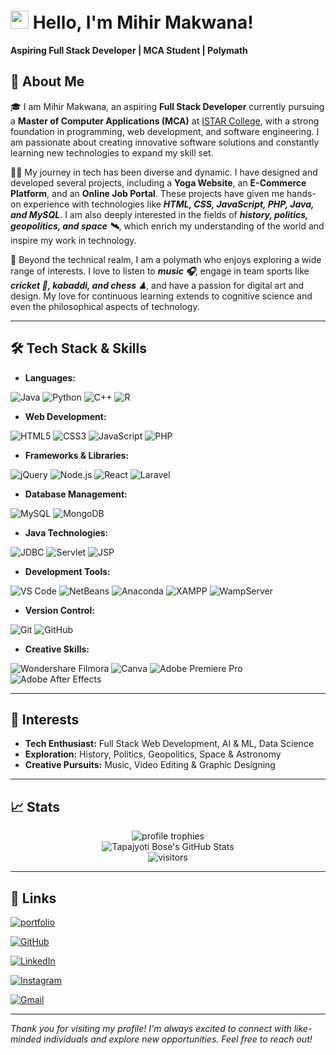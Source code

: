# <img src="https://media.giphy.com/media/hvRJCLFzcasrR4ia7z/giphy.gif" width="29px" height="29px"> Hello, I'm Mihir Makwana!

**Aspiring Full Stack Developer | MCA Student | Polymath**

## 🚀 About Me

🎓 I am Mihir Makwana, an aspiring **Full Stack Developer** currently pursuing a **Master of Computer Applications (MCA)** at [ISTAR College](http://www.istar.edu.in/), with a strong foundation in programming, web development, and software engineering. I am passionate about creating innovative software solutions and constantly learning new technologies to expand my skill set.

👨‍💻 My journey in tech has been diverse and dynamic. I have designed and developed several projects, including a **Yoga Website**, an **E-Commerce Platform**, and an **Online Job Portal**. These projects have given me hands-on experience with technologies like ***HTML, CSS, JavaScript, PHP, Java, and MySQL***. I am also deeply interested in the fields of ***history, politics, geopolitics, and space 🛰***, which enrich my understanding of the world and inspire my work in technology.

🎸 Beyond the technical realm, I am a polymath who enjoys exploring a wide range of interests. I love to listen to ***music 🎧***, engage in team sports like ***cricket 🏏, kabaddi, and chess ♟***, and have a passion for digital art and design. My love for continuous learning extends to cognitive science and even the philosophical aspects of technology.

---

## 🛠️ Tech Stack & Skills

- **Languages:**

![Java](https://img.shields.io/badge/Java-EB3536?style=for-the-badge&logo=java&logoColor=white)
![Python](https://img.shields.io/badge/Python-3776AB?style=for-the-badge&logo=python&logoColor=white)
![C++](https://img.shields.io/badge/C%2B%2B-00599C?style=for-the-badge&logo=c%2B%2B&logoColor=white)
![R](https://img.shields.io/badge/R-276DC3?style=for-the-badge&logo=R&logoColor=white)

- **Web Development:**

![HTML5](https://img.shields.io/badge/HTML5-E34F26?style=for-the-badge&logo=HTML5&logoColor=white)
![CSS3](https://img.shields.io/badge/CSS3-1572B6?style=for-the-badge&logo=CSS3&logoColor=white)
![JavaScript](https://img.shields.io/badge/JavaScript-323330?style=for-the-badge&logo=javascript&logoColor=F7DF1E)
![PHP](https://img.shields.io/badge/PHP-777BB4?style=for-the-badge&logo=PHP&logoColor=white)

- **Frameworks & Libraries:**

![jQuery](https://img.shields.io/badge/jQuery-0769AD?style=for-the-badge&logo=jquery&logoColor=white)
![Node.js](https://img.shields.io/badge/Node.js-5FA04E?style=for-the-badge&logo=node.js&logoColor=white)
![React](https://img.shields.io/badge/React-20232A?style=for-the-badge&logo=react&logoColor=61DAFB)
![Laravel](https://img.shields.io/badge/Laravel-FF2D20?style=for-the-badge&logo=laravel&logoColor=white)

- **Database Management:**

![MySQL](https://img.shields.io/badge/MySQL-4479A1?style=for-the-badge&logo=mysql&logoColor=white)
![MongoDB](https://img.shields.io/badge/MongoDB-47A248?style=for-the-badge&logo=mongodb&logoColor=white)

- **Java Technologies:**

![JDBC](https://img.shields.io/badge/JDBC-EB3536?style=for-the-badge&logo=java&logoColor=white)
![Servlet](https://img.shields.io/badge/Servlet-EB3536?style=for-the-badge&logo=java&logoColor=white)
![JSP](https://img.shields.io/badge/JSP-EB3536?style=for-the-badge&logo=java&logoColor=white)

- **Development Tools:**

![VS Code](https://img.shields.io/badge/VS%20Code-007ACC?style=for-the-badge&logo=visual-studio-code&logoColor=white)
![NetBeans](https://img.shields.io/badge/NetBeans-1B6AC6?style=for-the-badge&logo=apache-netbeans-ide&logoColor=white)
![Anaconda](https://img.shields.io/badge/Anaconda-44A833?style=for-the-badge&logo=anaconda&logoColor=white)
![XAMPP](https://img.shields.io/badge/XAMPP-FB7A24?style=for-the-badge&logo=xampp&logoColor=white)
![WampServer](https://img.shields.io/badge/WampServer-3F3F3F?style=for-the-badge&logo=wampserver&logoColor=pink)

- **Version Control:**

![Git](https://img.shields.io/badge/Git-F05032?style=for-the-badge&logo=git&logoColor=white)
![GitHub](https://img.shields.io/badge/GitHub-181717?style=for-the-badge&logo=github&logoColor=white)

- **Creative Skills:**

![Wondershare Filmora](https://img.shields.io/badge/Wondershare_Filmora-07273D?style=for-the-badge&logo=wondershare-filmora&logoColor=white)
![Canva](https://img.shields.io/badge/Canva-00C4CC?style=for-the-badge&logo=canva&logoColor=white)
![Adobe Premiere Pro](https://img.shields.io/badge/Adobe_Premiere_Pro-9999FF?style=for-the-badge&logo=adobe-premiere-pro&logoColor=white)
![Adobe After Effects](https://img.shields.io/badge/Adobe_After_Effects-9999FF?style=for-the-badge&logo=adobe-after-effects&logoColor=white)

---

## 🌟 Interests

- **Tech Enthusiast:** Full Stack Web Development, AI & ML, Data Science
- **Exploration:** History, Politics, Geopolitics, Space & Astronomy
- **Creative Pursuits:** Music, Video Editing & Graphic Designing

---

## 📈 Stats

<div align="center">
    <img src="https://github-profile-trophy.vercel.app/?username=mihirmakwana03&row=1&column=4&margin-h=8&theme=darkhub&count_private=true&margin-w=15&no-frame=true" alt="profile trophies" />
    <br />
    <img src="https://github-readme-stats.vercel.app/api?username=mihirmakwana03&show_icons=true&hide_border=true" alt="Tapajyoti Bose's GitHub Stats">
    <br />
    <img src="https://visitor-badge.laobi.icu/badge?page_id=mihirmakwana03.mihirmakwana03" alt="visitors">
</div>

---

## 🔗 Links

[![portfolio](https://img.shields.io/badge/Portfolio-5340ff?style=flat-square&logo=Google-chrome&logoColor=white)](https://mihir-makwana.me/)

[![GitHub](https://img.shields.io/github/followers/mihirmakwana03?label=Follow%20Me&style=social)](https://github.com/mihirmakwana03)

[![LinkedIn](https://img.shields.io/badge/LinkedIn-Mihir%20Makwana-blue?style=flat-square&logo=linkedin&logoColor=white&link=https://www.linkedin.com/in/mihir-makwana-a098a21b7/)](https://www.linkedin.com/in/mihir-makwana-a098a21b7/)

[![Instagram](https://img.shields.io/badge/Instagram-Mihir_Makwana-purple?style=flat-square&logo=instagram&logoColor=white&link=https://instagram.com/mihir_makwana_03/)](https://instagram.com/mihir_makwana_03)

[![Gmail](https://img.shields.io/badge/Gmail-mihirpmakwana786@gmail.com-c14438?style=flat-square&logo=gmail&logoColor=white&link=mailto:mihirpmakwana786@gmail.com)](mailto:mihirpmakwana786@gmail.com)

---

*Thank you for visiting my profile! I'm always excited to connect with like-minded individuals and explore new opportunities. Feel free to reach out!*
